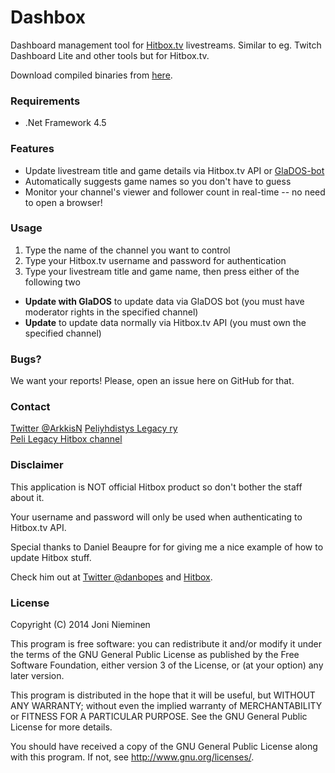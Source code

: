 ﻿# Dashbox

Dashboard management tool for [Hitbox.tv](http://www.hitbox.tv) livestreams. Similar to eg. Twitch Dashboard Lite and other tools but for Hitbox.tv.

Download compiled binaries from [here](https://github.com/Arkkis/Dashbox/releases).

### Requirements
- .Net Framework 4.5

### Features

- Update livestream title and game details via Hitbox.tv API or [GlaDOS-bot](http://glados.tv/Commands)
- Automatically suggests game names so you don't have to guess
- Monitor your channel's viewer and follower count in real-time -- no need to open a browser!

### Usage

1. Type the name of the channel you want to control
2. Type your Hitbox.tv username and password for authentication
3. Type your livestream title and game name, then press either of the following two
- **Update with GlaDOS** to update data via GlaDOS bot (you must have moderator rights in the specified channel)
- **Update** to update data normally via Hitbox.tv API (you must own the specified channel)

### Bugs?

We want your reports! Please, open an issue here on GitHub for that.

### Contact
[Twitter @ArkkisN](http://twitter.com/ArkkisN) 
[Peliyhdistys Legacy ry](http://www.pelilegacy.fi)  
[Peli Legacy Hitbox channel](http://hitbox.tv/pelilegacy)   

### Disclaimer

This application is NOT official Hitbox product so don't bother the staff about it.

Your username and password will only be used when authenticating to Hitbox.tv API.

Special thanks to Daniel Beaupre for for giving me a nice example of how to update Hitbox stuff.

Check him out at [Twitter @danbopes](https://twitter.com/danbopes) and [Hitbox](http://www.hitbox.tv/glados).

### License

Copyright (C) 2014  Joni Nieminen

This program is free software: you can redistribute it and/or modify
it under the terms of the GNU General Public License as published by
the Free Software Foundation, either version 3 of the License, or
(at your option) any later version.

This program is distributed in the hope that it will be useful,
but WITHOUT ANY WARRANTY; without even the implied warranty of
MERCHANTABILITY or FITNESS FOR A PARTICULAR PURPOSE.  See the
GNU General Public License for more details.

You should have received a copy of the GNU General Public License
along with this program.  If not, see <http://www.gnu.org/licenses/>.